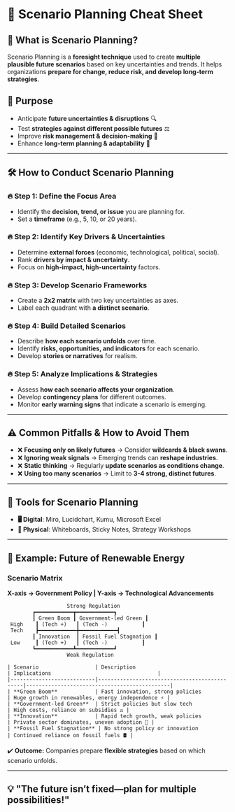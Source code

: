 # 🔮 Scenario Planning Cheat Sheet  

## 📌 What is Scenario Planning?  
Scenario Planning is a **foresight technique** used to create **multiple plausible future scenarios** based on key uncertainties and trends. It helps organizations **prepare for change, reduce risk, and develop long-term strategies**.  

## 🎯 Purpose  
- Anticipate **future uncertainties & disruptions** 🔍  
- Test **strategies against different possible futures** ⚖️  
- Improve **risk management & decision-making** 🎯  
- Enhance **long-term planning & adaptability** 🔮  

---

## 🛠 How to Conduct Scenario Planning  

### 🔥 Step 1: Define the Focus Area  
- Identify the **decision, trend, or issue** you are planning for.  
- Set a **timeframe** (e.g., 5, 10, or 20 years).  

### 🔥 Step 2: Identify Key Drivers & Uncertainties  
- Determine **external forces** (economic, technological, political, social).  
- Rank **drivers by impact & uncertainty**.  
- Focus on **high-impact, high-uncertainty** factors.  

### 🔥 Step 3: Develop Scenario Frameworks  
- Create a **2x2 matrix** with two key uncertainties as axes.  
- Label each quadrant with **a distinct scenario**.  

### 🔥 Step 4: Build Detailed Scenarios  
- Describe **how each scenario unfolds** over time.  
- Identify **risks, opportunities, and indicators** for each scenario.  
- Develop **stories or narratives** for realism.  

### 🔥 Step 5: Analyze Implications & Strategies  
- Assess **how each scenario affects your organization**.  
- Develop **contingency plans** for different outcomes.  
- Monitor **early warning signs** that indicate a scenario is emerging.  

---

## ⚠️ Common Pitfalls & How to Avoid Them  
- ❌ **Focusing only on likely futures** → Consider **wildcards & black swans**.  
- ❌ **Ignoring weak signals** → Emerging trends can **reshape industries**.  
- ❌ **Static thinking** → Regularly **update scenarios as conditions change**.  
- ❌ **Using too many scenarios** → Limit to **3-4 strong, distinct futures**.  

---

## 🔧 Tools for Scenario Planning  
- **🖥️ Digital**: Miro, Lucidchart, Kumu, Microsoft Excel  
- **📌 Physical**: Whiteboards, Sticky Notes, Strategy Workshops  

---

## 🚀 Example: Future of Renewable Energy  

### Scenario Matrix  
**X-axis → Government Policy | Y-axis → Technological Advancements**  

```
                   Strong Regulation  
        ┏━━━━━━━━━━━━┳━━━━━━━━━━━━┓  
        ┃ Green Boom ┃ Government-led Green ┃  
 High    ┃ (Tech +)   ┃ (Tech -)           ┃  
 Tech    ┣━━━━━━━━━━━━╋━━━━━━━━━━━━┫  
        ┃ Innovation  ┃ Fossil Fuel Stagnation ┃  
 Low     ┃ (Tech +)   ┃ (Tech -)           ┃  
        ┗━━━━━━━━━━━━┻━━━━━━━━━━━━┛  
                   Weak Regulation  
```

```
| Scenario                  | Description                                  | Implications                                  |
|---------------------------|----------------------------------------------|----------------------------------------------|
| **Green Boom**            | Fast innovation, strong policies            | Huge growth in renewables, energy independence ⚡ |
| **Government-led Green**  | Strict policies but slow tech                | High costs, reliance on subsidies ⚖️ |
| **Innovation**            | Rapid tech growth, weak policies             | Private sector dominates, uneven adoption 🚀 |
| **Fossil Fuel Stagnation** | No strong policy or innovation               | Continued reliance on fossil fuels 🛢️ |
```

✔️ **Outcome:** Companies prepare **flexible strategies** based on which scenario unfolds.  

---

## 💡 "The future isn’t fixed—plan for multiple possibilities!"  
